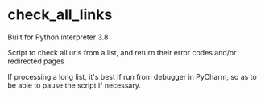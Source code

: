 # check_all_links
Built for Python interpreter 3.8

Script to check all urls from a list, and return their error codes and/or redirected pages


If processing a long list, it's best if run from debugger in PyCharm, so as to be able to pause the script if necessary.
